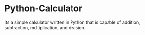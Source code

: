 # Python-Calculator
Its a simple calculator written in Python that is capable of addition, subtraction, multiplication, and division.

